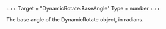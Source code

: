 +++
Target = "DynamicRotate.BaseAngle"
Type = number
+++

The base angle of the DynamicRotate object, in radians.